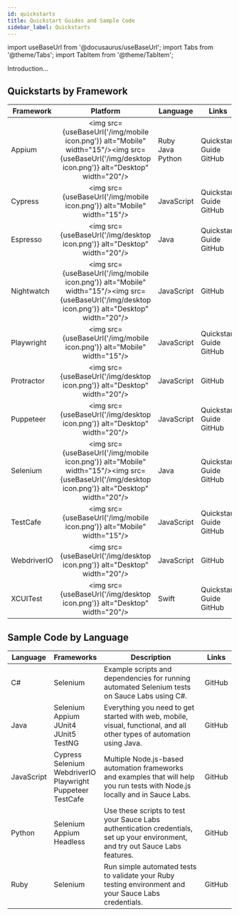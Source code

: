 ```yaml
---
id: quickstarts
title: Quickstart Guides and Sample Code
sidebar_label: Quickstarts
---
```

import useBaseUrl from '@docusaurus/useBaseUrl';
import Tabs from '@theme/Tabs';
import TabItem from '@theme/TabItem';

Introduction...

## Quickstarts by Framework

| Framework | Platform | Language | Links |
|---|:---:|---|---|
| Appium | <img src={useBaseUrl('/img/mobile icon.png')} alt="Mobile" width="15"/><img src={useBaseUrl('/img/desktop icon.png')} alt="Desktop" width="20"/> | Ruby<br/>Java<br/>Python  | Quickstart Guide<br/>GitHub |
| Cypress | <img src={useBaseUrl('/img/mobile icon.png')} alt="Mobile" width="15"/> | JavaScript | Quickstart Guide<br/>GitHub |
| Espresso | <img src={useBaseUrl('/img/desktop icon.png')} alt="Desktop" width="20"/> | Java | Quickstart Guide<br/>GitHub |
| Nightwatch | <img src={useBaseUrl('/img/mobile icon.png')} alt="Mobile" width="15"/><img src={useBaseUrl('/img/desktop icon.png')} alt="Desktop" width="20"/> | JavaScript | GitHub |
| Playwright | <img src={useBaseUrl('/img/mobile icon.png')} alt="Mobile" width="15"/> | JavaScript | Quickstart Guide<br/>GitHub |
| Protractor | <img src={useBaseUrl('/img/desktop icon.png')} alt="Desktop" width="20"/> | JavaScript | GitHub |
| Puppeteer | <img src={useBaseUrl('/img/desktop icon.png')} alt="Desktop" width="20"/> | JavaScript | Quickstart Guide<br/>GitHub |
| Selenium | <img src={useBaseUrl('/img/mobile icon.png')} alt="Mobile" width="15"/><img src={useBaseUrl('/img/desktop icon.png')} alt="Desktop" width="20"/> | Java | Quickstart Guide<br/>GitHub |
| TestCafe | <img src={useBaseUrl('/img/mobile icon.png')} alt="Mobile" width="15"/> | JavaScript | Quickstart Guide<br/>GitHub |
| WebdriverIO | <img src={useBaseUrl('/img/desktop icon.png')} alt="Desktop" width="20"/> | JavaScript | GitHub |
| XCUITest | <img src={useBaseUrl('/img/desktop icon.png')} alt="Desktop" width="20"/> | Swift | Quickstart Guide<br/>GitHub |

## Sample Code by Language

| Language | Frameworks | Description | Links |
|---|---|---|---|
| C# | Selenium | Example scripts and dependencies for running automated Selenium tests on Sauce Labs using C#. | GitHub |
| Java | Selenium<br/>Appium<br/>JUnit4<br/>JUnit5<br/>TestNG | Everything you need to get started with web, mobile, visual, functional, and all other types of automation using Java. | GitHub |
| JavaScript | Cypress<br/>Selenium<br/>WebdriverIO<br/>Playwright<br/>Puppeteer<br/>TestCafe | Multiple Node.js-based automation frameworks and examples that will help you run tests with Node.js locally and in Sauce Labs. | GitHub |
| Python | Selenium<br/>Appium<br/>Headless | Use these scripts to test your Sauce Labs authentication credentials, set up your environment, and try out Sauce Labs features. | GitHub |
| Ruby | Selenium | Run simple automated tests to validate your Ruby testing environment and your Sauce Labs credentials. | GitHub |
